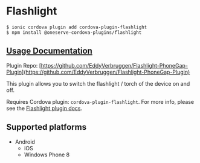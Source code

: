 # Flashlight

```
$ ionic cordova plugin add cordova-plugin-flashlight
$ npm install @oneserve-cordova-plugins/flashlight
```

## [Usage Documentation](https://oneserve.gitbook.io/oneserve-cordova-plugins/plugins/flashlight/)

Plugin Repo: [https://github.com/EddyVerbruggen/Flashlight-PhoneGap-Plugin](https://github.com/EddyVerbruggen/Flashlight-PhoneGap-Plugin)

This plugin allows you to switch the flashlight / torch of the device on and off.

Requires Cordova plugin: `cordova-plugin-flashlight`. For more info, please see the [Flashlight plugin docs](https://github.com/EddyVerbruggen/Flashlight-PhoneGap-Plugin).

## Supported platforms

- Android
  - iOS
  - Windows Phone 8
  


